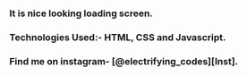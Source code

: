 ### It is nice looking loading screen.

### Technologies Used:- HTML, CSS and Javascript.

### Find me on instagram- [@electrifying_codes][Inst].

[Instagram]: https://www.instagram.com/electrifying_codes